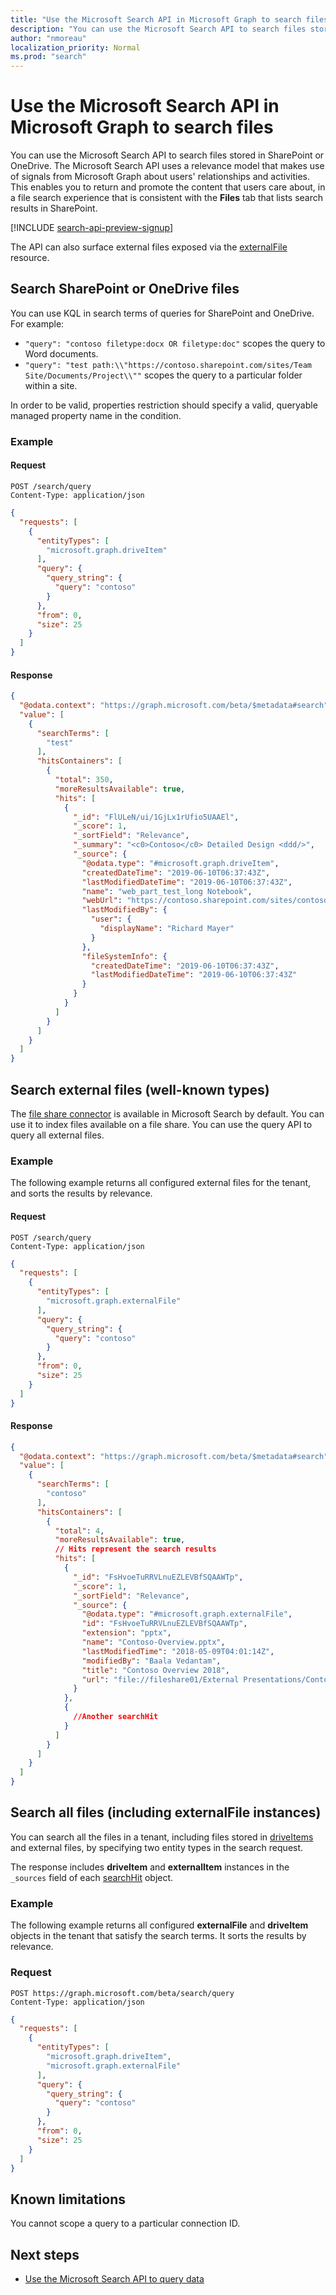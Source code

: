 ```yaml
---
title: "Use the Microsoft Search API in Microsoft Graph to search files"
description: "You can use the Microsoft Search API to search files stored in SharePoint or OneDrive."
author: "nmoreau"
localization_priority: Normal
ms.prod: "search"
---
```


# Use the Microsoft Search API in Microsoft Graph to search files

You can use the Microsoft Search API to search files stored in SharePoint or OneDrive. The Microsoft Search API uses a relevance model that makes use of signals from Microsoft Graph about users' relationships and activities. This enables you to return and promote the content that users care about, in a file search experience that is consistent with the **Files** tab that lists search results in SharePoint. 

[!INCLUDE [search-api-preview-signup](../includes/search-api-preview-signup.md)]

The API can also surface external files exposed via the [externalFile](/graph/api/resources/externalfile?view=graph-rest-beta) resource.

## Search SharePoint or OneDrive files

You can use KQL in search terms of queries for SharePoint and OneDrive. For example:

- `"query": "contoso filetype:docx OR filetype:doc"` scopes the query to Word documents.
- `"query": "test path:\\"https://contoso.sharepoint.com/sites/Team Site/Documents/Project\\""` scopes the query to a particular folder within a site.

In order to be valid, properties restriction should specify a valid, queryable managed property name in the condition.

### Example

#### Request

```HTTP
POST /search/query
Content-Type: application/json
```

```json
{
  "requests": [
    {
      "entityTypes": [
        "microsoft.graph.driveItem"
      ],
      "query": {
        "query_string": {
          "query": "contoso"
        }
      },
      "from": 0,
      "size": 25
    }
  ]
}
```

#### Response

<!---TODO nmoreau team Include one example of externalItem response.-->
```json
{
  "@odata.context": "https://graph.microsoft.com/beta/$metadata#search",
  "value": [
    {
      "searchTerms": [
        "test"
      ],
      "hitsContainers": [
        {
          "total": 350,
          "moreResultsAvailable": true,
          "hits": [
            {
              "_id": "FlULeN/ui/1GjLx1rUfio5UAAEl",
              "_score": 1,
              "_sortField": "Relevance",
              "_summary": "<c0>Contoso</c0> Detailed Design <ddd/>",
              "_source": {
                "@odata.type": "#microsoft.graph.driveItem",
                "createdDateTime": "2019-06-10T06:37:43Z",
                "lastModifiedDateTime": "2019-06-10T06:37:43Z",
                "name": "web_part_test_long Notebook",
                "webUrl": "https://contoso.sharepoint.com/sites/contoso-team/contoso-designs.docx",
                "lastModifiedBy": {
                  "user": {
                    "displayName": "Richard Mayer"
                  }
                },
                "fileSystemInfo": {
                  "createdDateTime": "2019-06-10T06:37:43Z",
                  "lastModifiedDateTime": "2019-06-10T06:37:43Z"
                }
              }
            }
          ]
        }
      ]
    }
  ]
}
```

## Search external files (well-known types)

The [file share connector](/MicrosoftSearch/file-share-connector) is available in Microsoft Search by default. You can use it to index files available on a file share. You can use the query API to query all external files.

<!-- markdownlint-disable MD024 -->
### Example

The following example returns all configured external files for the tenant, and sorts the results by relevance.

#### Request

```HTTP
POST /search/query
Content-Type: application/json
```

```json
{
  "requests": [
    {
      "entityTypes": [
        "microsoft.graph.externalFile"
      ],
      "query": {
        "query_string": {
          "query": "contoso"
        }
      },
      "from": 0,
      "size": 25
    }
  ]
}
```

#### Response

```json
{
  "@odata.context": "https://graph.microsoft.com/beta/$metadata#search",
  "value": [
    {
      "searchTerms": [
        "contoso"
      ],
      "hitsContainers": [
        {
          "total": 4,
          "moreResultsAvailable": true,
          // Hits represent the search results
          "hits": [
            {
              "_id": "FsHvoeTuRRVLnuEZLEVBfSQAAWTp",
              "_score": 1,
              "_sortField": "Relevance",
              "_source": {
                "@odata.type": "#microsoft.graph.externalFile",
                "id": "FsHvoeTuRRVLnuEZLEVBfSQAAWTp",
                "extension": "pptx",
                "name": "Contoso-Overview.pptx",
                "lastModifiedTime": "2018-05-09T04:01:14Z",
                "modifiedBy": "Baala Vedantam",
                "title": "Contoso Overview 2018",
                "url": "file://fileshare01/External Presentations/Contoso-Overview.pptx"
              }
            },
            {
              //Another searchHit
            }
          ]
        }
      ]
    }
  ]
}
```

## Search all files (including externalFile instances)

You can search all the files in a tenant, including files stored in [driveItems](/graph/api/resources/driveitem?view=graph-rest-beta) and external files, by specifying two entity types in the search request.

The response includes **driveItem** and **externalItem** instances in the `_sources` field of each [searchHit](/graph/api/resources/searchhit?view=graph-rest-beta) object.

### Example

The following example returns all configured **externalFile** and **driveItem** objects in the tenant that satisfy the search terms. It sorts the results by relevance.

### Request

```HTTP
POST https://graph.microsoft.com/beta/search/query
Content-Type: application/json
```

```json
{
  "requests": [
    {
      "entityTypes": [
        "microsoft.graph.driveItem",
        "microsoft.graph.externalFile"
      ],
      "query": {
        "query_string": {
          "query": "contoso"
        }
      },
      "from": 0,
      "size": 25
    }
  ]
}
```

## Known limitations

You cannot scope a query to a particular connection ID.

## Next steps

- [Use the Microsoft Search API to query data](/graph/api/resources/search-api-overview?view=graph-rest-beta)

